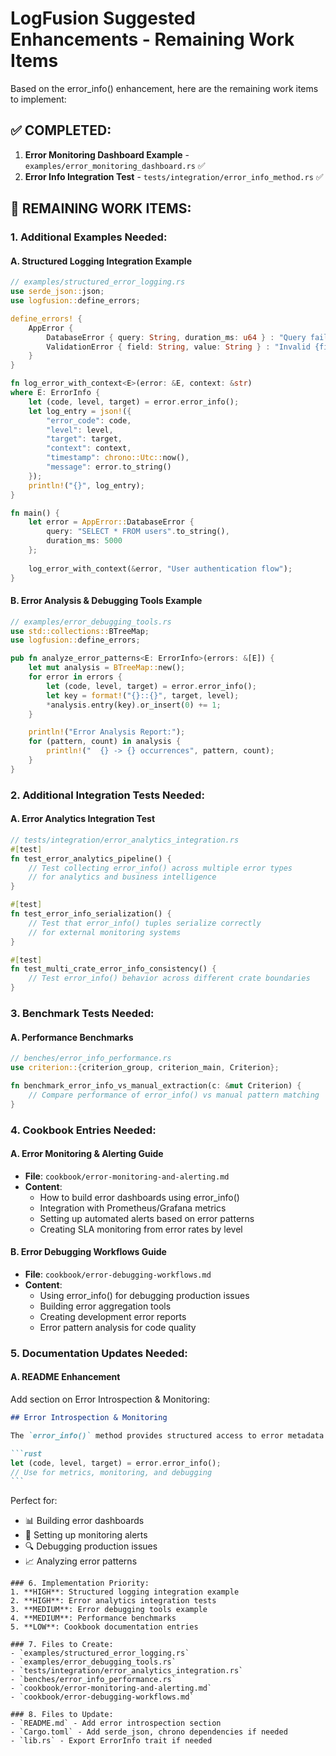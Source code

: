 # LogFusion Suggested Enhancements - Remaining Work Items

Based on the error_info() enhancement, here are the remaining work items to implement:

## ✅ COMPLETED:

1. **Error Monitoring Dashboard Example** - `examples/error_monitoring_dashboard.rs` ✅
2. **Error Info Integration Test** - `tests/integration/error_info_method.rs` ✅

## 🔄 REMAINING WORK ITEMS:

### 1. Additional Examples Needed:

#### A. Structured Logging Integration Example

```rust
// examples/structured_error_logging.rs
use serde_json::json;
use logfusion::define_errors;

define_errors! {
    AppError {
        DatabaseError { query: String, duration_ms: u64 } : "Query failed: {query} after {duration_ms}ms" [level = error, target = "app::db"],
        ValidationError { field: String, value: String } : "Invalid {field}: '{value}'" [level = warn, target = "app::validation"]
    }
}

fn log_error_with_context<E>(error: &E, context: &str)
where E: ErrorInfo {
    let (code, level, target) = error.error_info();
    let log_entry = json!({
        "error_code": code,
        "level": level,
        "target": target,
        "context": context,
        "timestamp": chrono::Utc::now(),
        "message": error.to_string()
    });
    println!("{}", log_entry);
}

fn main() {
    let error = AppError::DatabaseError {
        query: "SELECT * FROM users".to_string(),
        duration_ms: 5000
    };
    
    log_error_with_context(&error, "User authentication flow");
}
```

#### B. Error Analysis & Debugging Tools Example

```rust
// examples/error_debugging_tools.rs
use std::collections::BTreeMap;
use logfusion::define_errors;

pub fn analyze_error_patterns<E: ErrorInfo>(errors: &[E]) {
    let mut analysis = BTreeMap::new();
    for error in errors {
        let (code, level, target) = error.error_info();
        let key = format!("{}::{}", target, level);
        *analysis.entry(key).or_insert(0) += 1;
    }

    println!("Error Analysis Report:");
    for (pattern, count) in analysis {
        println!("  {} -> {} occurrences", pattern, count);
    }
}
```

### 2. Additional Integration Tests Needed:

#### A. Error Analytics Integration Test

```rust
// tests/integration/error_analytics_integration.rs
#[test]
fn test_error_analytics_pipeline() {
    // Test collecting error_info() across multiple error types
    // for analytics and business intelligence
}

#[test]
fn test_error_info_serialization() {
    // Test that error_info() tuples serialize correctly
    // for external monitoring systems
}

#[test]
fn test_multi_crate_error_info_consistency() {
    // Test error_info() behavior across different crate boundaries
}
```

### 3. Benchmark Tests Needed:

#### A. Performance Benchmarks

```rust
// benches/error_info_performance.rs
use criterion::{criterion_group, criterion_main, Criterion};

fn benchmark_error_info_vs_manual_extraction(c: &mut Criterion) {
    // Compare performance of error_info() vs manual pattern matching
}
```

### 4. Cookbook Entries Needed:

#### A. Error Monitoring & Alerting Guide

- **File**: `cookbook/error-monitoring-and-alerting.md`
- **Content**:
  - How to build error dashboards using error_info()
  - Integration with Prometheus/Grafana metrics
  - Setting up automated alerts based on error patterns
  - Creating SLA monitoring from error rates by level

#### B. Error Debugging Workflows Guide

- **File**: `cookbook/error-debugging-workflows.md`
- **Content**:
  - Using error_info() for debugging production issues
  - Building error aggregation tools
  - Creating development error reports
  - Error pattern analysis for code quality

### 5. Documentation Updates Needed:

#### A. README Enhancement

Add section on Error Introspection & Monitoring:

````markdown
## Error Introspection & Monitoring

The `error_info()` method provides structured access to error metadata:

```rust
let (code, level, target) = error.error_info();
// Use for metrics, monitoring, and debugging
```
````

Perfect for:

- 📊 Building error dashboards
- 🚨 Setting up monitoring alerts
- 🔍 Debugging production issues
- 📈 Analyzing error patterns

```
### 6. Implementation Priority:
1. **HIGH**: Structured logging integration example
2. **HIGH**: Error analytics integration tests
3. **MEDIUM**: Error debugging tools example
4. **MEDIUM**: Performance benchmarks
5. **LOW**: Cookbook documentation entries

### 7. Files to Create:
- `examples/structured_error_logging.rs`
- `examples/error_debugging_tools.rs`
- `tests/integration/error_analytics_integration.rs`
- `benches/error_info_performance.rs`
- `cookbook/error-monitoring-and-alerting.md`
- `cookbook/error-debugging-workflows.md`

### 8. Files to Update:
- `README.md` - Add error introspection section
- `Cargo.toml` - Add serde_json, chrono dependencies if needed
- `lib.rs` - Export ErrorInfo trait if needed
```
